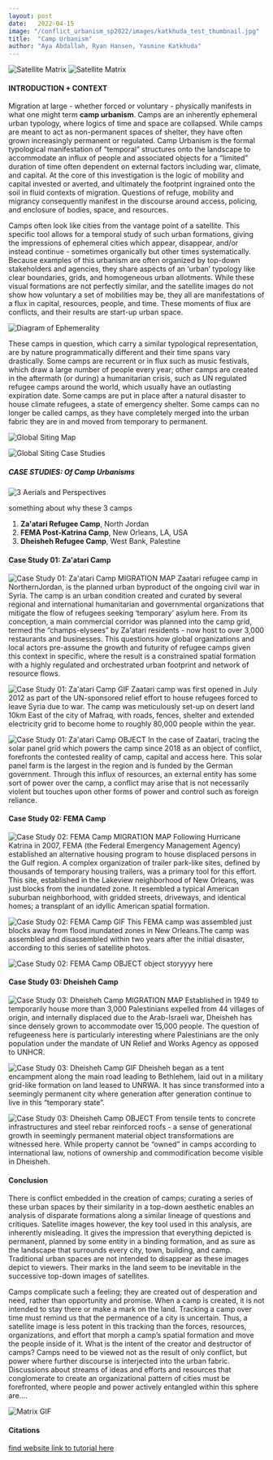 ```yaml
---
layout: post
date:   2022-04-15
image: "/conflict_urbanism_sp2022/images/katkhuda_test_thumbnail.jpg"
title:  "Camp Urbanism"
author: "Aya Abdallah, Ryan Hansen, Yasmine Katkhuda"
---
```


![Satellite Matrix](/conflict_urbanism_sp2022/images/katkhuda_Matrix_2.01.jpg)
![Satellite Matrix](/conflict_urbanism_sp2022/images/katkhuda_Matrix_2.02.jpg)

#### INTRODUCTION + CONTEXT <br>

<p1> Migration at large - whether forced or voluntary - physically manifests in what one might term **camp urbanism**. Camps are an inherently ephemeral urban typology, where logics of time and space are collapsed. While camps are meant to act as non-permanent spaces of shelter, they have often grown increasingly permanent or regulated. Camp Urbanism is the formal typological manifestation of “temporal” structures onto the landscape to accommodate an influx of people and associated objects for a “limited” duration of time often dependent on external factors including war, climate, and capital. At the core of this investigation is the logic of mobility and capital invested or averted, and ultimately the footprint ingrained onto the soil in fluid contexts of migration. Questions of refuge, mobility and migrancy consequently manifest in the discourse around access, policing, and enclosure of bodies, space, and resources. </p1>

<p1> Camps often look like cities from the vantage point of a satellite.  This specific tool allows for a temporal study of such urban formations, giving the impressions of ephemeral cities which appear, disappear, and/or instead continue - sometimes organically but other times systematically. Because examples of this urbanism are often organized by top-down stakeholders and agencies, they share aspects of an ‘urban’ typology like clear boundaries, grids, and homogeneous urban allotments. While these visual formations are not perfectly similar, and the satellite images do not show how voluntary a set of mobilities may be, they all are manifestations of a flux in capital, resources, people, and time. These moments of flux are conflicts, and their results are start-up urban space. </p1>

![Diagram of Ephemerality](/conflict_urbanism_sp2022/images/katkhuda_ephemerality_diagram03.jpg)

<p1> These camps in question, which carry a similar typological representation, are by nature programmatically different and their time spans vary drastically. Some camps are recurrent or in flux such as music festivals, which draw a large number of people every year; other camps are created in the aftermath (or during) a humanitarian crisis, such as UN regulated refugee camps around the world, which usually have an outlasting expiration date. Some camps are put in place after a natural disaster to house climate refugees, a state of emergency shelter. Some camps can no longer be called camps, as they have completely merged into the urban fabric they are in and moved from temporary to permanent. </p1>


![Global Siting Map](/conflict_urbanism_sp2022/images/katkhuda_global_all.jpg)

![Global Siting Case Studies](/conflict_urbanism_sp2022/images/katkhuda_global_cases.jpg)


##### CASE STUDIES: Of Camp Urbanisms  <br>

![3 Aerials and Perspectives](/conflict_urbanism_sp2022/images/katkhuda_zaatari_test.png)

<p1> something about why these 3 camps </p1>
1. **Za'atari Refugee Camp**, North Jordan
2. **FEMA Post-Katrina Camp**, New Orleans, LA, USA
3. **Dheisheh Refugee Camp**, West Bank, Palestine


#### Case Study 01: Za'atari Camp  <br>

![Case Study 01: Za'atari Camp MIGRATION MAP](/conflict_urbanism_sp2022/images/katkhuda_migration_Zaatari.png)
<p1> Zaatari refugee camp in NorthernJordan, is the planned urban byproduct of the ongoing civil war in Syria. The camp is an urban condition created and curated by several regional and international humanitarian and governmental organizations that mitigate the flow of refugees seeking ‘temporary’ asylum here. From its conception, a main commercial corridor was planned into the camp grid, termed the “champs-elysees” by Za'atari residents - now host to over 3,000 restaurants and businesses. This questions how global organizations and local actors pre-assume the growth and futurity of refugee camps given this context in specific, where the  result is a constrained spatial formation with a highly regulated and orchestrated urban footprint and network of resource flows. </p1>

![Case Study 01: Za'atari Camp GIF](/conflict_urbanism_sp2022/images/katkhuda_Zaatari_GIF.gif)
<p2> Zaatari camp was first opened in July 2012 as part of the UN-sponsored relief effort to house refugees forced to leave Syria due to war. The camp was meticulously set-up on desert land 10km East of the city of Mafraq, with roads, fences, shelter and extended electricity grid to become home to roughly 80,000 people within the year. </p2>

![Case Study 01: Za'atari Camp OBJECT](/conflict_urbanism_sp2022/images/katkhuda_object_zaatari.jpg)
<p2> In the case of Zaatari, tracing the solar panel grid which powers the camp since 2018 as an object of conflict, forefronts the contested reality of camp, capital and access here. This solar panel farm is the largest in the region and is funded by the German government. Through this influx of resources, an external entity has some sort of power over the camp, a conflict may arise that is not necessarily violent but touches upon other forms of power and control such as foreign reliance. </p2>

#### Case Study 02: FEMA Camp  <br>

![Case Study 02: FEMA Camp MIGRATION MAP](/conflict_urbanism_sp2022/images/katkhuda_migration_FEMA.jpg)
<p1>Following Hurricane Katrina in 2007, FEMA (the Federal Emergency Management Agency) established an alternative housing program to house displaced persons in the Gulf region. A complex organization of trailer park-like sites, defined by thousands of temporary housing trailers, was a primary tool for this effort. This site, established in the Lakeview neighborhood of New Orleans, was just blocks from the inundated zone. It resembled a typical American suburban neighborhood, with gridded streets, driveways, and identical homes; a transplant of an idyllic American spatial formation. </p1>

![Case Study 02: FEMA Camp GIF](/conflict_urbanism_sp2022/images/katkhuda_FEMA_GIF.gif)
<p2> This FEMA camp was assembled just blocks away from flood inundated zones in New Orleans.The camp was assembled and disassembled within two years after the initial disaster, according to this series of satellite photos. </p2>


![Case Study 02: FEMA Camp OBJECT](/conflict_urbanism_sp2022/images/katkhuda_object_Dheisheh.jpg)
<p2> object storyyyy here </p2>

#### Case Study 03: Dheisheh Camp  <br>

![Case Study 03: Dheisheh Camp MIGRATION MAP](/conflict_urbanism_sp2022/images/katkhuda_migration_Dheisheh.png)
<p1>Established in 1949 to temporarily house more than 3,000 Palestinians expelled from 44 villages of origin, and internally displaced due to the Arab-Israeli war, Dheisheh has since densely grown to accommodate over 15,000 people. The question of refugeeness here is particularly interesting where Palestinians are the only population under the mandate of UN Relief and Works Agency as opposed to UNHCR. </p1>

![Case Study 03: Dheisheh Camp GIF](/conflict_urbanism_sp2022/images/katkhuda_Dheisheh_GIF.gif)
<p2> Dheisheh began as a tent encampment along the main road leading to Bethlehem, laid out in a military grid-like formation on land leased to UNRWA. It has since transformed into a seemingly permanent city where generation after generation continue to live in this “temporary state”. </p2>

![Case Study 03: Dheisheh Camp OBJECT](/conflict_urbanism_sp2022/images/katkhuda_object_Dheisheh.jpg)
<p2> From tensile tents to concrete infrastructures and steel rebar reinforced roofs - a sense of generational growth in seemingly permanent material object transformations are witnessed here. While property cannot be “owned” in camps according to international law, notions of ownership and commodification become visible in Dheisheh.</p2>

#### Conclusion  <br> 

<p1>There is conflict embedded in the creation of camps; curating a series of these urban spaces by their similarity in a top-down aesthetic enables an analysis of disparate formations along a similar lineage of questions and critiques. Satellite images however, the key tool used in this analysis, are inherently misleading. It gives the impression that everything depicted is permanent, planned by some entity in a binding formation, and as sure as the landscape that surrounds every city, town, building, and camp. Traditional urban spaces are not intended to disappear as these images depict to viewers. Their marks in the land seem to be inevitable in the successive top-down images of satellites. </p1>

<p1>Camps complicate such a feeling; they are created out of desperation and need, rather than opportunity and promise. When a camp is created, it is not intended to stay there or make a mark on the land. Tracking a camp over time must remind us that the permanence of a city is uncertain. Thus, a satellite image is less potent in this tracking than the forces, resources, organizations, and effort that morph a camp’s spatial formation and move the people inside of it. What is the intent of the creator and destructor of camps? Camps need to be viewed not as the result of only conflict, but power where further discourse is interjected into the urban fabric. Discussions about streams of ideas and efforts and resources that conglomerate to create an organizational pattern of cities must be forefronted, where people and power actively entangled within this sphere are….</p1>

![Matrix GIF](/conflict_urbanism_sp2022/images/katkhuda_Matrix_GIF.gif)


#### Citations <br>


[find website link to tutorial here](https://github.com/CenterForSpatialResearch/conflict_urbanism_sp2022)



<!-- control with question markkkk
This is a document that is written in markdown. What is markdown? It is a 'markup language' that allows you to format plain text in a way that is easily converted to many different formats. For example, this document was written in markdown but will be used as an webpage and converted into HTML.  

To present and turn in your final projects for Conflict Urbanism: Puerto Rico Now you will be editing this template. You will include all of the text of your paper here, along with any and all images, maps, videos, or other materials that you produce.  

[This webpage](https://guides.github.com/features/mastering-markdown/) provides a comprehensive guide to markdown syntax. But to make things easier for you we are including a cheat sheet of the main things you need to know here.  

#### Please use level 4 headings for major section divisions  
(make sure to put two spaces after the end of the heading)

Write **words in bold** like this.  

Italics are *similar* and are formatted like this.  

To make a paragraph break you need to add two spaces at the end of your line before going to the next line.  

See this is now a new paragraph.  

Lists are easy:
1. they can be ordered
1. like this
1. notice that the numbers are automatically ordered
  1. use two spaces in front to indent

Or they can just be bullet points:
- like this
* or like this
  - use two spaces
  - to have nested lists

Use Author-Date parenthetical citations following Chicago Manual of Style conventions throughout your document, and add a works cited at the bottom of your post. See Author-Date quick guide [here](https://www-chicagomanualofstyle-org.ezproxy.cul.columbia.edu/tools_citationguide/citation-guide-2.html) for citation conventions.  

To include hyperlinks format them like this [text of link](http://c4sr.columbia.edu/).  

To embed images first ensure that the file is at least 740px wide. Then place the image file in a folder named for your group in the images folder. Then link to that image using the format here, but replace the file path with the name of your group's folder and appropriate image file name:  

![description of image](/conflict_urbanism_sp2022/images/sample_image.png)

If you want to include html files (i.e. an interactive map) host these via your personal github page, and then you can embed them in your document with a iframe. The format looks like this:  

<div class="iframe-column"><iframe src="https://player.vimeo.com/video/290575503?title=0&byline=0&portrait=0" style="position:absolute;top:0;left:0;width:100%;height:100%;" frameborder="0"></iframe></div>  


All you need to do to use one is replace the url that is between the two " ". Here is an iframe of mapbox tiles:  

<div class="iframe-column"><iframe src="https://api.mapbox.com/styles/v1/mapbox/satellite-v9.html?title=true&access_token=pk.eyJ1IjoibWFwYm94IiwiYSI6ImNpejY4NDg1bDA1cjYzM280NHJ5NzlvNDMifQ.d6e-nNyBDtmQCVwVNivz7A#2/0/0" style="position:absolute;top:0;left:0;width:100%;height:100%;" frameborder="0"></iframe></div> 



CODE FROM ADAM for hover?
<div class="iframe-column"><iframe src="https://yasminekat.github.io/confurbimages/" style="position:absolute;top:0;left:-175;width:150%;height:200%;" frameborder="0"></iframe></div> 


<div class="iframe-column"><iframe src="https://codepen.io/team/codepen/embed/preview/PNaGbb" style="position:absolute;top:0;left:-175;width:150%;height:200%;" frameborder="0"></iframe></div>

-->